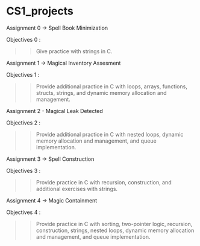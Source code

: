 # CS1_projects

Assignment 0 -> Spell Book Minimization

Objectives 0 :

>> Give practice with strings in C.

Assignment 1 -> Magical Inventory Assesment

Objectives 1 :

>> Provide additional practice in C with loops, arrays, functions, structs, strings, and dynamic memory allocation and management.

Assignment 2 - Magical Leak Detected

Objectives 2 :

>> Provide additional practice in C with nested loops, dynamic memory allocation and management, and queue implementation.

Assignment 3 -> Spell Construction

Objectives 3 :

>> Provide practice in C with recursion, construction, and additional exercises with strings.

Assignment 4 -> Magic Containment

Objectives 4 :

>> Provide practice in C with sorting, two-pointer logic, recursion, construction, strings, nested loops, dynamic memory allocation and management, and queue implementation.















